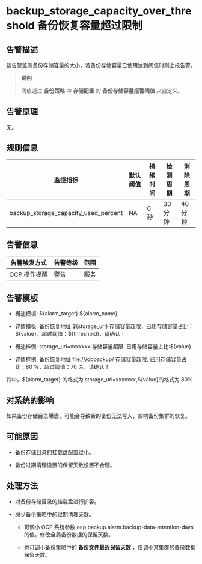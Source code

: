 backup_storage_capacity_over_threshold 备份恢复容量超过限制
======================================================================

**告警描述**
-----------------------------

该告警监测备份存储容量的大小，若备份存储容量已使用达到阈值时则上报告警。

> **说明**
>
> 阈值通过 **备份策略** 中 **存储配置** 的 **备份存储容量报警阈值** 来自定义。

告警原理
-------------------------

无。

**规则信息**
-----------------------------

|                 监控指标                 | 默认阈值 | 持续时间 | 检测周期  | 消除周期  |
|--------------------------------------|------|------|-------|-------|
| backup_storage_capacity_used_percent | NA   | 0 秒   | 30 分钟 | 40 分钟 |

**告警信息**
-----------------------------

|  告警触发方式  | 告警等级 | 范围 |
|----------|------|----|
| OCP 操作提醒 | 警告   | 服务 |

**告警模板**
-----------------------------

* 概述模板: \${alarm_target} \${alarm_name}

* 详情模板: 备份恢复地址 \${storage_url} 存储容量超限，已用存储容量占比：\${value}，超过阈值：\${threshold}，请确认！  

* 概述样例: storage_url=xxxxxxx 存储容量超限, 已用存储容量占比:${value}

* 详情样例: 备份恢复地址 file:///obbackup/ 存储容量超限, 已用存储容量占比：80 %，超过阈值：70 %，请确认！

其中，\${alarm_target} 的格式为 storage_url=xxxxxxx,${value}的格式为 80%

**对系统的影响**
-------------------------------

如果备份存储目录爆盘，可能会导致新的备份无法写入，影响备份集群的恢复。

**可能原因**
-----------------------------

* 备份存储目录的挂载盘配置过小。

* 备份过期清理设置的保留天数设置不合理。

**处理方法**
-----------------------------

* 对备份存储目录的挂载盘进行扩容。

* 减少备份策略中的过期清理天数。

  * 可调小 OCP 系统参数 ocp.backup.alarm.backup-data-retention-days 的值，修改全局备份数据的保留天数。

  * 也可调小备份策略中的 **备份文件最近保留天数** ，仅调小某集群的备份数据保留天数。
